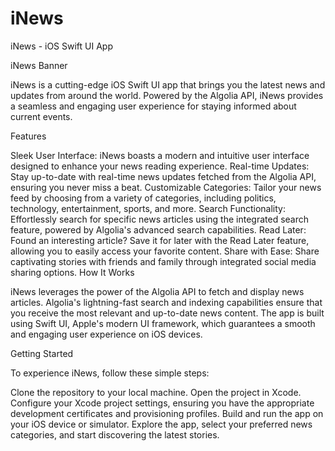 # iNews
iNews - iOS Swift UI App

iNews Banner

iNews is a cutting-edge iOS Swift UI app that brings you the latest news and updates from around the world. Powered by the Algolia API, iNews provides a seamless and engaging user experience for staying informed about current events.

Features

Sleek User Interface: iNews boasts a modern and intuitive user interface designed to enhance your news reading experience.
Real-time Updates: Stay up-to-date with real-time news updates fetched from the Algolia API, ensuring you never miss a beat.
Customizable Categories: Tailor your news feed by choosing from a variety of categories, including politics, technology, entertainment, sports, and more.
Search Functionality: Effortlessly search for specific news articles using the integrated search feature, powered by Algolia's advanced search capabilities.
Read Later: Found an interesting article? Save it for later with the Read Later feature, allowing you to easily access your favorite content.
Share with Ease: Share captivating stories with friends and family through integrated social media sharing options.
How It Works

iNews leverages the power of the Algolia API to fetch and display news articles. Algolia's lightning-fast search and indexing capabilities ensure that you receive the most relevant and up-to-date news content. The app is built using Swift UI, Apple's modern UI framework, which guarantees a smooth and engaging user experience on iOS devices.

Getting Started

To experience iNews, follow these simple steps:

Clone the repository to your local machine.
Open the project in Xcode.
Configure your Xcode project settings, ensuring you have the appropriate development certificates and provisioning profiles.
Build and run the app on your iOS device or simulator.
Explore the app, select your preferred news categories, and start discovering the latest stories.
